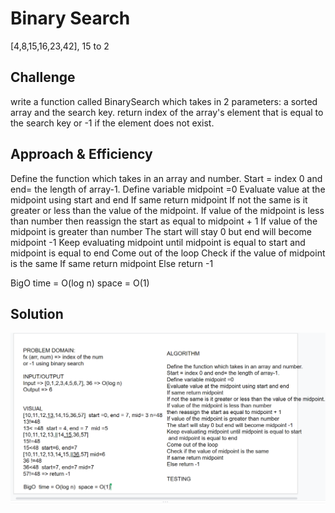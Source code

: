 # Binary Search
<!-- Short summary or background information -->
 [4,8,15,16,23,42], 15  to 2

## Challenge
<!-- Description of the challenge -->
write a function called BinarySearch which takes in 2 parameters: a sorted array and the search key. return index of the array's element that is equal to the search key or -1 if the element does not exist.

## Approach & Efficiency
<!-- What approach did you take? Why? What is the Big O space/time for this approach? -->
Define the function which takes in an array and number.
Start = index 0 and end= the length of array-1.
Define variable midpoint =0
Evaluate value at the midpoint using start and end
If same return midpoint 
If not the same is it greater or less than the value of the midpoint.
If value of the midpoint is less than number
then reassign the start as equal to midpoint + 1
If value of the midpoint is greater than number
The start will stay 0 but end will become midpoint -1
Keep evaluating midpoint until midpoint is equal to start
 and midpoint is equal to end
Come out of the loop 
Check if the value of midpoint is the same
If same return midpoint
Else return -1

BigO time = O(log n) space = O(1)


## Solution
<!-- Embedded whiteboard image -->
![array-binary-search](assets/array-binary-search.png)